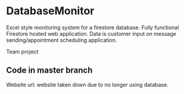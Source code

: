 # DatabaseMonitor
Excel style monitoring system for a firestore database. Fully functional Firestore hosted web application. Data is customer input on message sending/appointment scheduling application.


Team project

## Code in master branch

Website url: website taken down due to no longer using database.

